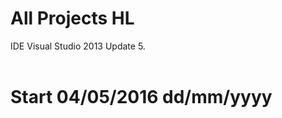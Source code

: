 # All Projects HL					<br/>
IDE Visual Studio 2013 Update 5.	<br/>
									<br/>
# Start 04/05/2016 dd/mm/yyyy		<br/>